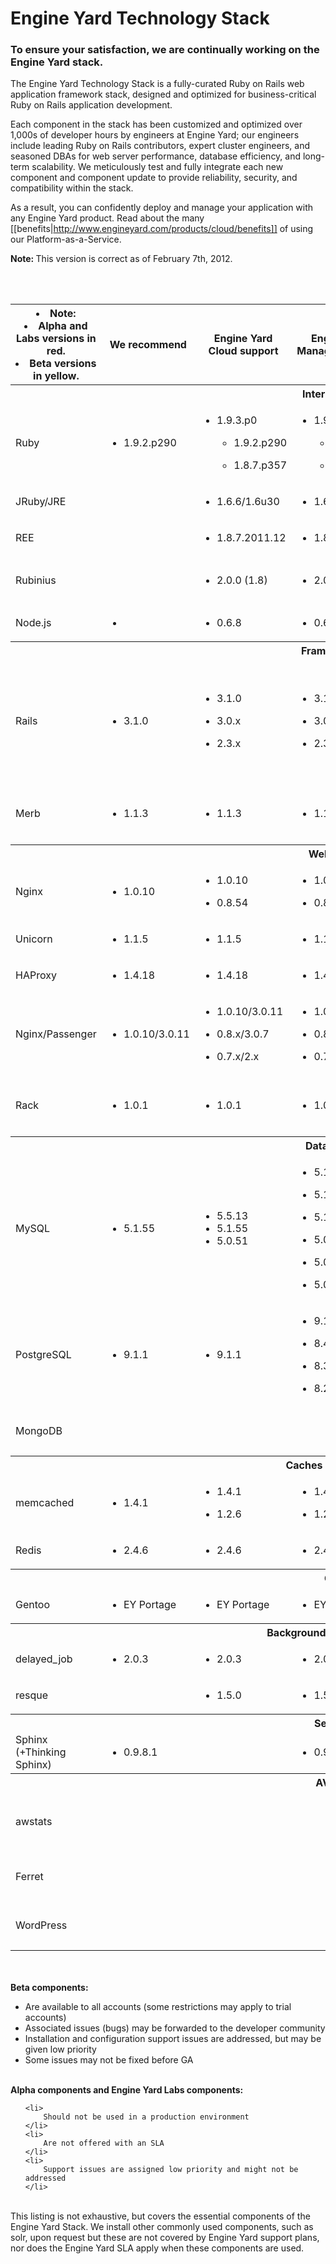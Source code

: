 # Engine Yard Technology Stack

### To ensure your satisfaction, we are continually working on the Engine Yard stack.

The Engine Yard Technology Stack is a fully-curated Ruby on Rails web application 
framework stack, designed and optimized for business-critical Ruby on Rails application 
development. 

Each component in the stack has been customized and optimized over 1,000s of developer 
hours by engineers at Engine Yard; our engineers include leading Ruby on Rails contributors, 
expert cluster engineers, and seasoned DBAs for web server performance, database efficiency, 
and long-term scalability. We meticulously test and fully integrate each new component and 
component update to provide reliability, security, and compatibility within the stack.

As a result, you can confidently deploy and manage your application with any Engine Yard product. Read about the many [[benefits|http://www.engineyard.com/products/cloud/benefits]] of using our Platform-as-a-Service.

<p class="note">
  <strong>Note: </strong>This version is correct as of February 7th, 2012.
</p>

<br /><br />

<table id="eystack">
  <col class="rowHeaders">
  <col>
  <col>
  <col>
  <col>
  <col>
  <thead>
    <tr>
      <th><li>Note:</li><li class="experimental" title='Experimental'>Alpha and Labs versions in red.</li><li class="beta" title='Beta'>Beta versions in yellow.</li></th>
      <th>
        We recommend
      </th>
      <th>
        Engine Yard Cloud support
      </th>
      <th>
        Engine Yard Managed support
      </th>
      <th>
        Versions to avoid<br>
        and other comments
      </th>
    </tr>
  </thead>
  <tbody>
    <tr>
      <th colspan="5">
        Interpreters
      </th>
    </tr>
    <tr>
      <td>
        Ruby
      </td>
      <td>
        <ul>
          <li class="full">1.9.2.p290
          </li>
        </ul>
      </td>
      <td>
		<ul>
          <li class="beta" title='Beta'>1.9.3.p0
          </li>        
        <ul>
          <li class="full">1.9.2.p290
          </li>
        </ul>
        <ul>
          <li class="full">1.8.7.p357
          </li>
        </ul>
      </td>
      <td>
        <ul>
          <li class="beta" title='Beta'>1.9.3.p0
          </li>
        <ul>
          <li class="full">1.9.2.p290
          </li>
        </ul>
        <ul>
          <li class="full">1.8.7.p357
          </li>
        </ul>
      </td>
      <td>
        <p>
          Avoid 1.8.7.p171 and below, (multiple vulnerabilities)<br>
          <a href="http://cve.mitre.org/cgi-bin/cvekey.cgi?keyword=ruby">http://cve.mitre.org/cgi-bin/cvekey.cgi?keyword=ruby</a>.<br>
          1.9.1 is not supported.
        </p>
      </td>
    </tr>
    <tr>
      <td>
        JRuby/JRE
      </td>
      <td></td>
      <td> 
	    <ul>
		  <li>1.6.6/1.6u30 
		  </li>
		</ul>
	  </td>
      <td>
        <ul>
          	<li>1.6.6/1.6u30 
			  </li>
        </ul>
      </td>
      <td>
        <p>
        </p>
      </td>
    </tr>
    <tr>
      <td>
        REE
      </td>
      <td></td>
      <td>
        <ul>
          <li class="full">1.8.7.2011.12
          </li>
        </ul>
      </td>
      <td>
        <ul>
          <li class="full">1.8.7.2011.12
          </li>
        </ul>
      </td>
      <td></td>
    </tr>
    <tr>
      <td>
        Rubinius
      </td>
      <td></td>
      <td>
        <ul>
          <li class="experimental" title='Experimental'>2.0.0 (1.8)
          </li>
        </ul>
      </td>
      <td>
        <ul>
          <li class="experimental" title='Experimental'>2.0.0 (1.8)
          </li>
        </ul>
      </td>
      <td>
        <p>
          Alpha support for Rubinius 2.0.0 in Ruby language mode 1.8.
        </p>
      </td>
    </tr>
	<tr>
      <td>
        Node.js
      </td>
      <td>
        <ul>
          <li class="experimental">
          </li>
        </ul>
      </td>
      <td>
        <ul>
          <li class="experimental">0.6.8
          </li>
        </ul>
      </td>
      <td>
        <ul>
          <li class="experimental">0.6.8
          </li>
        </ul>
      </td>
      <td>
        <p>
          Node.js is a Labs feature.
        </p>
      </td>
    </tr>
	<tr>
      <th colspan="5">
        Frameworks
      </th>
    </tr>
    <tr>
      <td>
        Rails
      </td>
      <td>
        <ul>
          <li class="full">3.1.0
          </li>
        </ul>
      </td>
      <td>
        <ul>
          <li class="full">3.1.0
          </li>
        </ul>
		<ul>
          <li class="full">3.0.x
          </li>
        </ul>
        <ul>
          <li class="full">2.3.x
          </li>
        </ul>
      </td>
      <td>
         <ul>
	      <li class="full">3.1.0
	      </li>
	        </ul>
	      <ul>
          <li class="full">3.0.x
          </li>
        </ul>
        <ul>
          <li class="full">2.3.x
          </li>
        </ul>
      </td>
      <td>
        <p>
          2.3.3 and below must apply a<br>
          <a href="http://www.engineyard.com/blog/2009/cross-site-scripting-vulnerability-in-rails-2-x-on-ruby-1-8-x/">patch for a cross-site scripting vulnerability</a>.<br>
          Avoid 2.3.2 and below (multiple vulnerabilities)<br>
          <a href="http://cve.mitre.org/cgi-bin/cvekey.cgi?keyword=rails">http://cve.mitre.org/cgi-bin/cvekey.cgi?keyword=rails</a> and <br>
          <a href="http://groups.google.com/group/rubyonrails-security/browse_thread/thread/20e17a978d2ccbd3?hl=en&amp;nbsp">http://groups.google.com/group/rubyonrails-security/browse_thread/thread/20e17a978d2ccbd3?hl=en&amp;nbsp.<br></a>
        </p>
      </td>
    </tr>
    <tr>
      <td>
        Merb
      </td>
      <td>
        <ul>
          <li class="full">1.1.3
          </li>
        </ul>
      </td>
      <td>
        <ul>
          <li class="full">1.1.3
          </li>
        </ul>
      </td>
      <td>
        <ul>
          <li class="full">1.1.3
          </li>
        </ul>
      </td>
      <td>
        <p>
          Avoid 1.0.11 and below (vulnerability in json_pure).<br>
          We recommend latest release of 1.0 line with latest bug fixes.
        </p>
      </td>
    </tr>
    <tr>
      <th colspan="5">
        Web/App
      </th>
    </tr>
    <tr>
      <td>
        Nginx
      </td>
      <td>
        <ul>
          <li class="full">1.0.10
          </li>
        </ul>
      </td>
      <td>
        <ul>
          <li class="full">1.0.10
          </li>
        </ul>
        <ul>
          <li class="full">0.8.54
          </li>
        </ul>
      </td>
      <td>
        <ul>
          <li class="full">1.0.10
          </li>
        </ul>
        <ul>
          <li class="full">0.8.54
          </li>
        </ul>
      </td>
      <td>
      </td>
    </tr>
      <td>
        Unicorn
      </td>
      <td>
        <ul>
          <li class="full">1.1.5
          </li>
        </ul>
      </td>
      <td>
        <ul>
          <li class="full">1.1.5
          </li>
        </ul>
      </td>
      <td>
        <ul>
          <li class="full">1.1.5
          </li>
        </ul>
      </td>
      <td></td>
    </tr>
    <tr>
      <td>
        HAProxy
      </td>
      <td>
        <ul>
          <li class="full">1.4.18
          </li>
        </ul>
      </td>
      <td>
        <ul>
          <li class="full">1.4.18
          </li>
        </ul>
      </td>
      <td>
        <ul>
          <li class="full">1.4.18
          </li>
        </ul>
      </td>
      <td></td>
    </tr>
    <tr>
      <td>
        Nginx/Passenger
      </td>
      <td>
        <ul>
          <li class="full">1.0.10/3.0.11
          </li>
        </ul>
      </td>
      <td>
        <ul>
          <li class="full">1.0.10/3.0.11
          </li>
        </ul>
        <ul>
          <li class="full">0.8.x/3.0.7
          </li>
        </ul>
		<ul>
          <li class="full">0.7.x/2.x
          </li>
        </ul>
      </td>
      <td>
        <ul>
          <li class="full">1.0.10/3.0.11
          </li>
        </ul>
        <ul>
          <li class="full">0.8.x/3.0.7
          </li>
        </ul>
		<ul>
	       <li class="full">0.7.x/2.x
	       </li>
	    </ul>
      </td>
      <td>
      </td>
    </tr>
    <tr>
      <td>
        Rack
      </td>
      <td>
        <ul>
          <li class="full">1.0.1
          </li>
        </ul>
      </td>
      <td>
        <ul>
          <li class="full">1.0.1
          </li>
        </ul>
      </td>
      <td>
        <ul>
          <li class="full">1.0.x
          </li>
        </ul>
      </td>
      <td>
        <p>
          Avoid all versions prior to 0.9.1 (vulnerability).<br>
          <a href="http://blade.nagaokaut.ac.jp/cgi-bin/scat.rb/ruby/ruby-talk/324389">http://blade.nagaokaut.ac.jp/cgi-bin/scat.rb/ruby/ruby-talk/324389</a>.
        </p>
      </td>
    </tr>
    <tr>
      <th colspan="5">
        Databases
      </th>
    </tr>
    <tr>
      <td>
        MySQL
      </td>
      <td>
        <ul>
          <li class="full">5.1.55
          </li>
        </ul>
      </td>
      <td>
        <ul>
          <li class="beta">5.5.13
          </li>
		<li class="experimental">5.1.55
          </li>
		<li class="full">5.0.51
          </li>
        </ul>
      </td>
      <td>
        <ul>
          <li class="full">5.1.55
          </li>
        </ul>
		<ul>
          <li class="full">5.1.53
          </li>
        </ul>
        <ul>
          <li class="full">5.1.45
          </li>
        </ul>
        <ul>
          <li class="full">5.0.77
          </li>
        </ul>
        <ul>
          <li class="full">5.0.51
          </li>
        </ul>
        <ul>
          <li class="full">5.0.45
          </li>
        </ul>
      </td>
      <td>
        <p>
          5.1 before 5.1.34 (multiple vulnerabilities)<br>
          5.0 before 5.0.45 (multiple vulnerabilities)<br>
          <a href="http://cve.mitre.org/cgi-bin/cvekey.cgi?keyword=mysql">http://cve.mitre.org/cgi-bin/cvekey.cgi?keyword=mysql</a>.
        </p>
      </td>
    </tr>
    <tr>
      <td>
        PostgreSQL
      </td>
      <td>
		<ul>
		  <li class="beta">9.1.1
          </li>
        </ul>
      </td>
      <td>	
	    <ul>
		   <li class="beta">9.1.1
	       </li>
        </ul>
      </td>
      <td>
       	<ul>
		  <li class="beta">9.1.1
	      </li>
        </ul>
        <ul>
          <li class="full">8.4.2
          </li>
        </ul>
        <ul>
          <li class="full">8.3.8
          </li>
        </ul>
        <ul>
          <li class="full">8.2.14
          </li>
        </ul>
      </td>
      <td>
        <p>
          Avoid all 8.2.x versions prior to 8.2.13 and all 8.3.x versions prior to 8.3.7<br>
          <a href="http://cve.mitre.org/cgi-bin/cvekey.cgi?keyword=postgresql">http://cve.mitre.org/cgi-bin/cvekey.cgi?keyword=postgresql</a>.
        </p>
      </td>
    </tr>
 <tr>
      <td>
        MongoDB
      </td>
      <td>
      </td>
      <td>	
      </td>
      <td>
      </td>
      <td>
        <p>
         MonogoDB is currently being assessed for future support.
        </p>
      </td>
    </tr>
    <tr>
      <th colspan="5">
        Caches and stores
      </th>
    </tr>
    <tr>
      <td>
        memcached
      </td>
      <td>
        <ul>
          <li class="full">1.4.1
          </li>
        </ul>
      </td>
      <td>
        <ul>
          <li class="full">1.4.1
          </li>
        </ul>
        <ul>
          <li class="full">1.2.6
          </li>
        </ul>
      </td>
      <td>
        <ul>
          <li class="full">1.4.1
          </li>
        </ul>
        <ul>
          <li class="full">1.2.6
          </li>
        </ul>
      </td>
      <td></td>
    </tr>
    <tr>
      <td>
        Redis
      </td>
      <td>
        <ul>
          <li>2.4.6
          </li>
        </ul>
      </td>
      <td>
        <ul>
          <li>2.4.6
          </li>
        </ul>
      </td>
      <td>
        <ul>
          <li>2.4.6
          </li>
        </ul>
      </td>
      <td></td>
    </tr>
    <tr>
      <th colspan="5">
        OS
      </th>
    </tr>
    <tr>
      <td>
        Gentoo
      </td>
      <td>
        <ul>
          <li class="full">EY Portage
          </li>
        </ul>
      </td>
      <td>
        <ul>
          <li class="full">EY Portage
          </li>
        </ul>
      </td>
      <td>
        <ul>
          <li class="full">EY Portage
          </li>
        </ul>
      </td>
      <td></td>
    </tr>
    <tr>
      <th colspan="5">
        Background job processor
      </th>
    </tr>
    <tr>
      <td>
        delayed_job
      </td>
      <td>
        <ul>
          <li class="full">2.0.3
          </li>
        </ul>
      </td>
      <td>
        <ul>
          <li class="full">2.0.3
          </li>
        </ul>
      </td>
      <td>
        <ul>
          <li class="full">2.0.3
          </li>
        </ul>
      </td>
      <td>
        <p>
          We recommend use of the latest versions.
        </p>
      </td>
    </tr>
    <tr>
      <td>
        resque
      </td>
      <td></td>
      <td>
        <ul>
          <li class="full" title='Full'>1.5.0
          </li>
        </ul>
      </td>
      <td>
        <ul>
          <li class="full" title='Full'>1.5.0 
          </li>
        </ul>
      </td>
      <td></td>
    </tr>
    <tr>
      <th colspan="5">
        Search
      </th>
    </tr>
    <tr>
      <td>
        Sphinx (+Thinking Sphinx)
      </td>
      <td>
        <ul>
          <li class="full">0.9.8.1
          </li>
        </ul>
      </td>
      <td></td>
      <td>
        <ul>
          <li class="full">0.9.8.1
          </li>
        </ul>
      </td>
      <td></td>
    </tr>
    <tr>
      <th colspan="5">
        AVOID
      </th>
    </tr>
    <tr>
      <td>
        awstats
      </td>
      <td></td>
      <td></td>
      <td></td>
      <td>
        <p>
          Installing awstats is no longer supported within any Engine Yard environment. We recommend use of Google Analytics instead.
        </p>
      </td>
    </tr>
    <tr>
      <td>
        Ferret
      </td>
      <td></td>
      <td></td>
      <td></td>
      <td>
        <p>
          We recommend against use of any version of Ferret on our platform.
        </p>
      </td>
    </tr>
    <tr>
      <td>
        WordPress
      </td>
      <td></td>
      <td></td>
      <td></td>
      <td>
        <p>
          We recommend use of a specialist WordPress hosting service for WordPress installations.
        </p>
      </td>
    </tr>
  </tbody>
</table>

<div class="footnotes">

<br> <br>
<strong>Beta components:</strong>
<ul>
		<li>
			Are available to all accounts (some restrictions may apply to trial accounts)
		</li>
		<li>
			Associated issues (bugs) may be forwarded to the developer community
		</li>
		<li>
			Installation and configuration support issues are addressed, but may be given low priority  
		</li>
		<li>
			Some issues may not be fixed before GA
		</li>
</ul>	
<br>
<strong>Alpha components and Engine Yard Labs components:</strong>
<ul>

	<li>
		Should not be used in a production environment
	</li>
	<li>
		Are not offered with an SLA
	</li>
	<li>
		Support issues are assigned low priority and might not be addressed
	</li>
</ul>	


<br>
  This listing is not exhaustive, but covers the essential components of the Engine Yard Stack. 
  We install other commonly used components, such as solr, upon request but these are not
  covered by Engine Yard support plans, nor does the Engine Yard SLA apply when these components are used.



</div>

